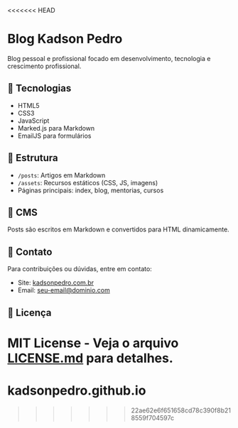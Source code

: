 <<<<<<< HEAD
# Blog Kadson Pedro

Blog pessoal e profissional focado em desenvolvimento, tecnologia e crescimento profissional.

## 🚀 Tecnologias

- HTML5
- CSS3
- JavaScript
- Marked.js para Markdown
- EmailJS para formulários

## 📂 Estrutura

- `/posts`: Artigos em Markdown
- `/assets`: Recursos estáticos (CSS, JS, imagens)
- Páginas principais: index, blog, mentorias, cursos

## 📝 CMS

Posts são escritos em Markdown e convertidos para HTML dinamicamente.

## 📧 Contato

Para contribuições ou dúvidas, entre em contato:
- Site: [kadsonpedro.com.br](https://kadsonpedro.com.br)
- Email: [seu-email@dominio.com](mailto:seu-email@dominio.com)

## 📄 Licença

MIT License - Veja o arquivo [LICENSE.md](LICENSE.md) para detalhes. 
=======
# kadsonpedro.github.io
>>>>>>> 22ae62e6f651658cd78c390f8b218559f704597c
